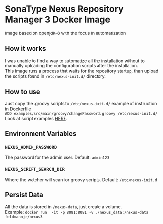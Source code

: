 # SonaType Nexus Repository Manager 3 Docker Image
Image based on openjdk-8 with the focus in automatization

## How it works
I was unable to find a way to automatize all the installation without to manually uploading the configuration scripts after the installation.  
This image runs a process that waits for the repository startup, than upload the scripts found in `/etc/nexus-init.d/` directory.

## How to use
Just copy the .groovy scripts to `/etc/nexus-init.d/` example of instruction in Dockerfile  
`ADD examples/src/main/groovy/changePassword.groovy /etc/nexus-init.d/`  
Look at script examples [HERE](examples/src/main/groovy/).

## Environment Variables

### `NEXUS_ADMIN_PASSWORD` 
The password for the admin user. Default: `admin123` 

### `NEXUS_SCRIPT_SEARCH_DIR` 
Where the watcher will scan for groovy scripts. Default: `/etc/nexus-init.d` 

## Persist Data
All the data is stored in `/nexus-data`, just create a volume.  
Example: `docker run  -it -p 8081:8081 -v ./nexus_data:/nexus-data feldmannjr/nexus3`

